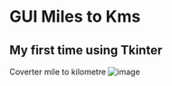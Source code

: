 # GUI Miles to Kms

## My first time using Tkinter

Coverter mile to kilometre
![image](https://user-images.githubusercontent.com/94363566/179888047-630f7c5a-3099-4022-bc7e-d7618a1c24af.png)

